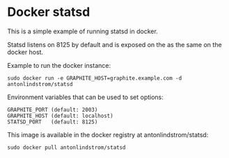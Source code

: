 # Docker statsd

This is a simple example of running statsd in docker.

Statsd listens on 8125 by default and is exposed on the as the same on the docker host.

Example to run the docker instance:

    sudo docker run -e GRAPHITE_HOST=graphite.example.com -d antonlindstrom/statsd

Environment variables that can be used to set options:

    GRAPHITE_PORT (default: 2003)
    GRAPHITE_HOST (default: localhost)
    STATSD_PORT   (default: 8125)

This image is available in the docker registry at antonlindstrom/statsd:

    sudo docker pull antonlindstrom/statsd
